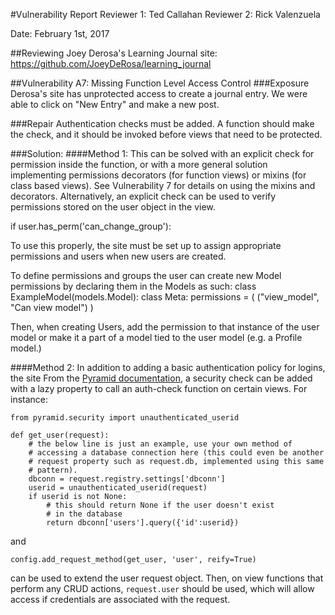 #Vulnerability Report
Reviewer 1: Ted Callahan
Reviewer 2: Rick Valenzuela

Date: February 1st, 2017

##Reviewing Joey Derosa's Learning Journal
site: https://github.com/JoeyDeRosa/learning_journal

##Vulnerability A7: Missing Function Level Access Control
###Exposure
Derosa's site has unprotected access to create a journal entry. We were able to click on "New Entry" and make a new post.

###Repair
Authentication checks must be added. A function should make the check, and it should be invoked before views that need to be protected.


###Solution:
####Method 1:
This can be solved with an explicit check for permission inside the function, or with a more general solution implementing permissions decorators (for function views) or mixins (for class based views). See Vulnerability 7 for details on using the mixins and decorators.  Alternatively, an explicit check can be used to verify permissions stored on the user object in the view.

if user.has_perm('can_change_group'):

To use this properly, the site must be set up to assign appropriate permissions and users when new users are created.

To define permissions and groups the user can create new Model permissions by declaring them in the Models as such:
class ExampleModel(models.Model):
    class Meta:
        permissions = (
            ("view_model", "Can view model")
        )

Then, when creating Users, add the permission to that instance of the user model or make it a part of a model tied to the user model (e.g. a Profile model.)

####Method 2:
In addition to adding a basic authentication policy for logins, the site From the [Pyramid documentation](http://docs.pylonsproject.org/projects/pyramid_cookbook/en/latest/auth/user_object.html), a security check can be added with a lazy property to call an auth-check function on certain views. For instance:
```
from pyramid.security import unauthenticated_userid

def get_user(request):
    # the below line is just an example, use your own method of
    # accessing a database connection here (this could even be another
    # request property such as request.db, implemented using this same
    # pattern).
    dbconn = request.registry.settings['dbconn']
    userid = unauthenticated_userid(request)
    if userid is not None:
        # this should return None if the user doesn't exist
        # in the database
        return dbconn['users'].query({'id':userid})
```
and
```
config.add_request_method(get_user, 'user', reify=True)
```
can be used to extend the user request object. Then, on view functions that perform any CRUD actions, `request.user` should be used, which will allow access if credentials are associated with the request.
